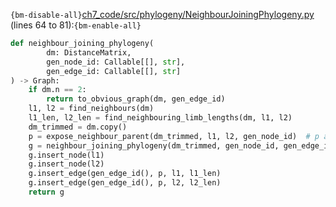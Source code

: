 `{bm-disable-all}`[ch7_code/src/phylogeny/NeighbourJoiningPhylogeny.py](ch7_code/src/phylogeny/NeighbourJoiningPhylogeny.py) (lines 64 to 81):`{bm-enable-all}`

```python
def neighbour_joining_phylogeny(
        dm: DistanceMatrix,
        gen_node_id: Callable[[], str],
        gen_edge_id: Callable[[], str]
) -> Graph:
    if dm.n == 2:
        return to_obvious_graph(dm, gen_edge_id)
    l1, l2 = find_neighbours(dm)
    l1_len, l2_len = find_neighbouring_limb_lengths(dm, l1, l2)
    dm_trimmed = dm.copy()
    p = expose_neighbour_parent(dm_trimmed, l1, l2, gen_node_id)  # p added to dm_trimmed while l1, l2 removed
    g = neighbour_joining_phylogeny(dm_trimmed, gen_node_id, gen_edge_id)
    g.insert_node(l1)
    g.insert_node(l2)
    g.insert_edge(gen_edge_id(), p, l1, l1_len)
    g.insert_edge(gen_edge_id(), p, l2, l2_len)
    return g
```